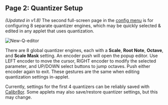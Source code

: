 ## Page 2: Quantizer Setup

_(Updated in v1.8)_
The second full-screen page in the [config menu](Hemisphere-Config) is for configuring 8 separate quantizer engines, which may be quickly selected & edited in any applet that uses quantization.

![New-Q-editor](https://github.com/user-attachments/assets/793711ff-08f8-4910-a1ea-8b1369c244ab)

There are 8 global quantizer engines, each with a **Scale**, **Root Note**, **Octave**, and **Scale Mask** setting. An encoder push will open the popup editor. Use LEFT encoder to move the cursor, RIGHT encoder to modify the selected parameter, and UP/DOWN select buttons to jump octaves. Push either encoder again to exit. These gestures are the same when editing quantization settings in-applet.

Currently, settings for the first 4 quantizers can be reliably saved with [Calibr8or](Calibr8or). Some applets may also save/restore quantizer settings, but this may change.
